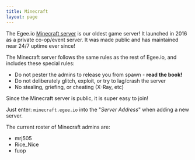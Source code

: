 ```yaml
---
title: Minecraft
layout: page
---
```


The Egee.io [Minecraft server](https://www.planetminecraft.com/server/egee-io/) is our oldest game server! It launched in 2016 as a private co-op/event server. It was made public and has maintained near 24/7 uptime ever since!

The Minecraft server follows the same rules as the rest of Egee.io, and includes these special rules:

* Do not pester the admins to release you from spawn - **read the book!**
* Do not deliberately glitch, exploit, or try to lag/crash the server
* No stealing, griefing, or cheating (X-Ray, etc)

Since the Minecraft server is public, it is super easy to join!

Just enter: `minecraft.egee.io` into the "_Server Address_" when adding a new server.

The current roster of Minecraft admins are:

* mrj505
* Rice_Nice
* fuop
